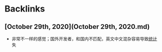 
# Backlinks
## [October 29th, 2020](October 29th, 2020.md)
- 非常不一样的感觉；国外开发者，和国内不匹配，英文中文混杂容易导致[统计](统计.md)失

